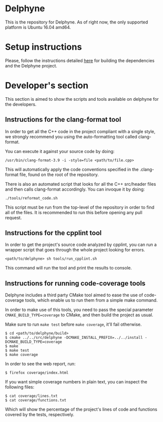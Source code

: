 # Delphyne

This is the repository for Delphyne. As of right now, the only supported
platform is Ubuntu 16.04 amd64.

# Setup instructions

Please, follow the instructions detailed
[here](https://github.com/ToyotaResearchInstitute/delphyne-gui) for
building the dependencies and the Delphyne project.

# Developer's section
This section is aimed to show the scripts and tools available on delphyne for the developers.

## Instructions for the clang-format tool
In order to get all the C++ code in the project compliant with a single style, we strongly recommend you using the auto-formatting tool called clang-format.

You can execute it against your source code by doing:
```
/usr/bin/clang-format-3.9 -i -style=file <path/to/file.cpp>
```
This will automatically apply the code conventions specified in the .clang-format file, found on the root of the repository.

There is also an automated script that looks for all the C++ src/header files and then calls clang-format accordingly. You can invoque it by doing:

```
./tools/reformat_code.sh
```

This script must be run from the top-level of the repository in order to find
all of the files. It is recommended to run this before opening any pull request.

## Instructions for the cpplint tool
In order to get the project's source code analyzed by cpplint, you can run a wrapper script that goes through the whole project looking for errors.

```
<path/to/delphyne> sh tools/run_cpplint.sh
```

This command will run the tool and print the results to console.

## Instructions for running code-coverage tools
Delphyne includes a third party CMake tool aimed to ease the use of code-coverage tools, which enable us to run them from a simple make command.

In order to make use of this tools, you need to pass the special parameter `CMAKE_BUILD_TYPE=coverage` to CMake, and then build the project as usual.

Make sure to run `make test` before `make coverage`, it'll fail otherwise.
```
$ cd <path/to/delphyne/build>
$ cmake ../../src/delphyne -DCMAKE_INSTALL_PREFIX=../../install -DCMAKE_BUILD_TYPE=coverage
$ make
$ make test
$ make coverage
```
In order to see the web report, run:
```
$ firefox coverage/index.html
```
If you want simple coverage numbers in plain text, you can inspect the following files:
```
$ cat coverage/lines.txt
$ cat coverage/functions.txt
```
Which will show the percentage of the project's lines of code and functions covered by the tests, respectively.
